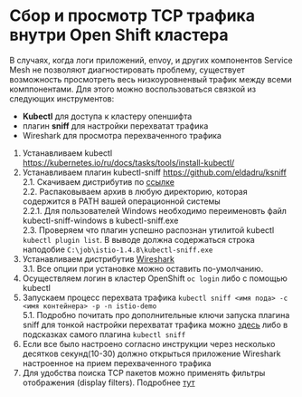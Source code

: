 # Сбор и просмотр TCP трафика внутри Open Shift кластера

В случаях, когда логи приложений, envoy, и других компонентов Service Mesh не позволяют диагностировать проблему, существует возможность просмотреть весь низкоуровненвый трафик между всеми комппонентами.
Для этого можно воспользоваться связкой из следующих инструментов:
- **Kubectl** для доступа к кластеру опеншифта
- плагин **sniff** для настройки перехватат трафика
- Wireshark для просмотра перехваченного трафика

1. Устанавливаем kubectl https://kubernetes.io/ru/docs/tasks/tools/install-kubectl/   
2. Устанавливаем плагин kubectl-sniff
https://github.com/eldadru/ksniff  
2.1. Скачиваем дистрибутив по [ссылке](https://github.com/eldadru/ksniff/releases/download/v1.5.0/ksniff.zip)    
2.2. Распаковываем архив в любую директорию, которая содержится в PATH вашей операционной системы  
2.2.1. Для пользователей Windows необходимо переименовть файл kubectl-sniff-windows в kubectl-sniff.exe  
2.3. Проверяем что плагин успешно распознан утилитой kubectl `kubectl plugin list`. В выводе должна содержаться строка наподобие `C:\job\istio-1.4.8\kubectl-sniff.exe`    
3. Устанавливаем дистрибутив [Wireshark](https://www.wireshark.org/download.html)  
3.1. Все опции при установке можно оставить по-умолчанию.  
4. Осуществляем логин в кластер OpenShift `oc login` либо с помощью kubectl  
5. Запускаем процесс перехвата трафика `kubectl sniff <имя пода> -с <имя контейнера> -p -n istio-demo`  
5.1. Подробно почитать про дополнительные ключи запуска плагина sniff для тонкой настройки перехватат трафика можно [здесь](https://github.com/eldadru/ksniff) либо в подсказках самого плагина `kubectl sniff`
6. Если все было настроено согласно инструкции через несколько десятков секунд(10-30) должно открыться приложение Wireshark настроенное на прием перехваченного трафика
7. Для удобства поиска TCP пакетов можно применять фильтры отображения (display filters). Подробнее [тут](https://wiki.wireshark.org/DisplayFilters)